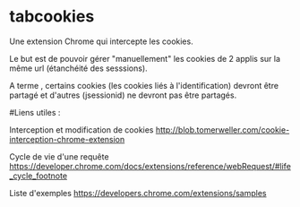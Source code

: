 # tabcookies

Une  extension Chrome qui intercepte les cookies.

Le but est de pouvoir gérer "manuellement" les cookies de 2 applis sur la même url (étanchéité des sesssions).

A terme , certains cookies (les cookies liés à l'identification) devront  être partagé et d'autres (jsessionid) ne devront pas être partagés.






#Liens utiles :

Interception et modification de cookies
http://blob.tomerweller.com/cookie-interception-chrome-extension

Cycle de vie d'une requête
https://developer.chrome.com/docs/extensions/reference/webRequest/#life_cycle_footnote

Liste d'exemples 
https://developers.chrome.com/extensions/samples